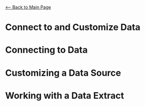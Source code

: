 [<-- Back to Main Page](README.md)
# Connect to and Customize Data

# Connecting to Data
# Customizing a Data Source
# Working with a Data Extract
